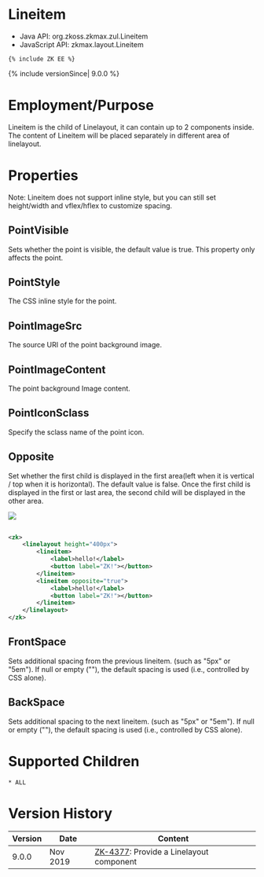 

# Lineitem

- Java API: <javadoc>org.zkoss.zkmax.zul.Lineitem </javadoc>
- JavaScript API: <javadoc directory="jsdoc">zkmax.layout.Lineitem
  </javadoc>

`{% include ZK EE %}`

{% include versionSince\| 9.0.0 %}

# Employment/Purpose

Lineitem is the child of Linelayout, it can contain up to 2 components
inside. The content of Lineitem will be placed separately in different
area of linelayout.

# Properties

Note: Lineitem does not support inline style, but you can still set
height/width and vflex/hflex to customize spacing.

## PointVisible

Sets whether the point is visible, the default value is true. This
property only affects the point.

## PointStyle

The CSS inline style for the point.

## PointImageSrc

The source URI of the point background image.

## PointImageContent

The point background Image content.

## PointIconSclass

Specify the sclass name of the point icon.

## Opposite

Set whether the first child is displayed in the first area(left when it
is vertical / top when it is horizontal). The default value is false.
Once the first child is displayed in the first or last area, the second
child will be displayed in the other area.

![](Lineitem-opposite.png)

``` xml
 
<zk>
    <linelayout height="400px">
        <lineitem>
            <label>hello!</label>
            <button label="ZK!"></button>
        </lineitem>
        <lineitem opposite="true">
            <label>hello!</label>
            <button label="ZK!"></button>
        </lineitem>
    </linelayout>
</zk>
```

## FrontSpace

Sets additional spacing from the previous lineitem. (such as "5px" or
"5em"). If null or empty (""), the default spacing is used (i.e.,
controlled by CSS alone).

## BackSpace

Sets additional spacing to the next lineitem. (such as "5px" or "5em").
If null or empty (""), the default spacing is used (i.e., controlled by
CSS alone).

# Supported Children

`* ALL`

# Version History



| Version | Date     | Content                                                                             |
|---------|----------|-------------------------------------------------------------------------------------|
| 9.0.0   | Nov 2019 | [ZK-4377](https://tracker.zkoss.org/browse/ZK-4377): Provide a Linelayout component |



